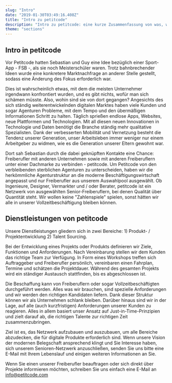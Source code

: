 ```yaml
---
slug: "Intro"
date: "2019-01-30T03:49:16.408Z"
title: "Intro zu petitcode"
description: "Intro zu petitcode: eine kurze Zusammenfassung von was, wann und wie."
theme: "sections"
---
```


<Sections>
<Section>
<SectionContent>

# Intro in petitcode

Vor Petitcode hatten Sebastian und Guy eine Idee bezüglich einer Sport-App - FSB -, als sie noch Meisterschüler waren. Trotz bahnbrechender Ideen wurde eine konkretere Marktnachfrage an anderer Stelle gestellt, sodass eine Änderung des Fokus erforderlich war.

Dies ist wahrscheinlich etwas, mit dem die meisten Unternehmer irgendwann konfrontiert wurden, und es gibt nichts, wofür man sich schämen müsste. Also, wohin sind sie von dort gegangen? Angesichts des sich ständig weiterentwickelnden digitalen Marktes haben viele Kunden und sogar Agenturen Probleme, mit dem Tempo und den übermäßigen Informationen Schritt zu halten. Täglich sprießen endlose Apps, Websites, neue Plattformen und Technologien. Mit all diesen neuen Innovationen in Technologie und Daten benötigt die Branche ständig mehr qualitative Spezialisten. Dank der verbesserten Mobilität und Vernetzung besteht die Tendenz unserer Generation, unser Arbeitsleben immer weniger nur einem Arbeitgeber zu widmen, wie es die Generation unserer Eltern gewohnt war.

Dort sah Sebastian durch die dabei geknüpften Kontakte eine Chance: Freiberufler mit anderen Unternehmen sowie mit anderen Freiberuflern unter einer Dachmarke zu verbinden - petitcode. Um Petitcode von den verbleibenden sterblichen Agenturen zu unterscheiden, haben wir die herkömmliche Agenturstruktur an die moderne Beschäftigungswirtschaft angepasst und nur Freiberufler aus unserem Auswahlpool ausgewählt. Ob Ingenieure, Designer, Vermarkter und / oder Berater, petitcode ist ein Netzwerk von ausgewählten Senior-Freiberuflern, bei denen Qualität über Quantität steht. Wir wollen keine "Zahlenspiele" spielen, sonst hätten wir alle in unserer Vollzeitbeschäftigung bleiben können.
</SectionContent>
</Section>
<Section reverse>
<SectionContent>

## Dienstleistungen von petitcode

Unsere Dienstleistungen gliedern sich in zwei Bereiche: 1) Produkt- / Projektentwicklung 2) Talent Sourcing.

Bei der Entwicklung eines Projekts oder Produkts definieren wir Ziele, Funktionen und Anforderungen. Nach Vereinbarung stellen wir dem Kunden das richtige Team zur Verfügung.
In Form eines Workshops treffen sich Auftraggeber und Freiberufler persönlich, vereinbaren einen Fahrplan, Termine und schätzen die Projektdauer.
Während des gesamten Projekts wird ein ständiger Austausch stattfinden, bis es abgeschlossen ist.

Die Beschaffung kann von Freiberuflern oder sogar Vollzeitbeschäftigten durchgeführt werden. Alles was wir brauchen, sind spezielle Anforderungen und wir werden den richtigen Kandidaten liefern.
Dank dieser Struktur können wir als Unternehmen schlank bleiben. Darüber hinaus sind wir in der Lage, auf alle (auch kurzfristigen) Anforderungen unserer Kunden zu reagieren. Alles in allem basiert unser Ansatz auf Just-in-Time-Prinzipien und zielt darauf ab, die richtigen Talente zur richtigen Zeit zusammenzubringen.

Ziel ist es, das Netzwerk aufzubauen und auszubauen, um alle Bereiche abzudecken, die für digitale Produkte erforderlich sind. Wenn unsere Vision der modernen Belegschaft ansprechend klingt und Sie Interesse haben, sich unserem Senioren-Netzwerk anzuschließen, senden Sie uns bitte eine E-Mail mit Ihrem Lebenslauf und einigen weiteren Informationen an Sie.

Wenn Sie einen unserer Freiberufler beauftragen oder sich direkt über Projekte informieren möchten, schreiben Sie uns einfach eine E-Mail an info@petitcode.com

</SectionContent>
</Section>
</Sections>